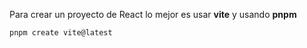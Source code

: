 Para crear un proyecto de React lo mejor es usar **vite** y usando **pnpm**

```bash
pnpm create vite@latest
```
